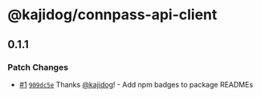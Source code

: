 # @kajidog/connpass-api-client

## 0.1.1

### Patch Changes

- [#1](https://github.com/kajidog/connpass-mcp-server/pull/1) [`909dc5e`](https://github.com/kajidog/connpass-mcp-server/commit/909dc5e16430ff9fb1ff5da907ee1882a2d44fd7) Thanks [@kajidog](https://github.com/kajidog)! - Add npm badges to package READMEs
